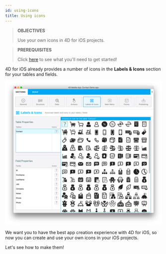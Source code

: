 ```yaml
---
id: using-icons
title: Using icons
---
```


> **OBJECTIVES**
>
> Use your own icons in 4D for iOS projects.

>**PREREQUISITES**
>
>Click [here](prerequisites.html) to see what you'll need to get started!

4D for iOS already provides a number of icons in the **Labels & Icons** section for your tables and fields.

![Icon library](../../assets/en/icon-library.png)

We want you to have the best app creation experience with 4D for iOS, so now you can create and use your own icons in your iOS projects.

Let's see how to make them!